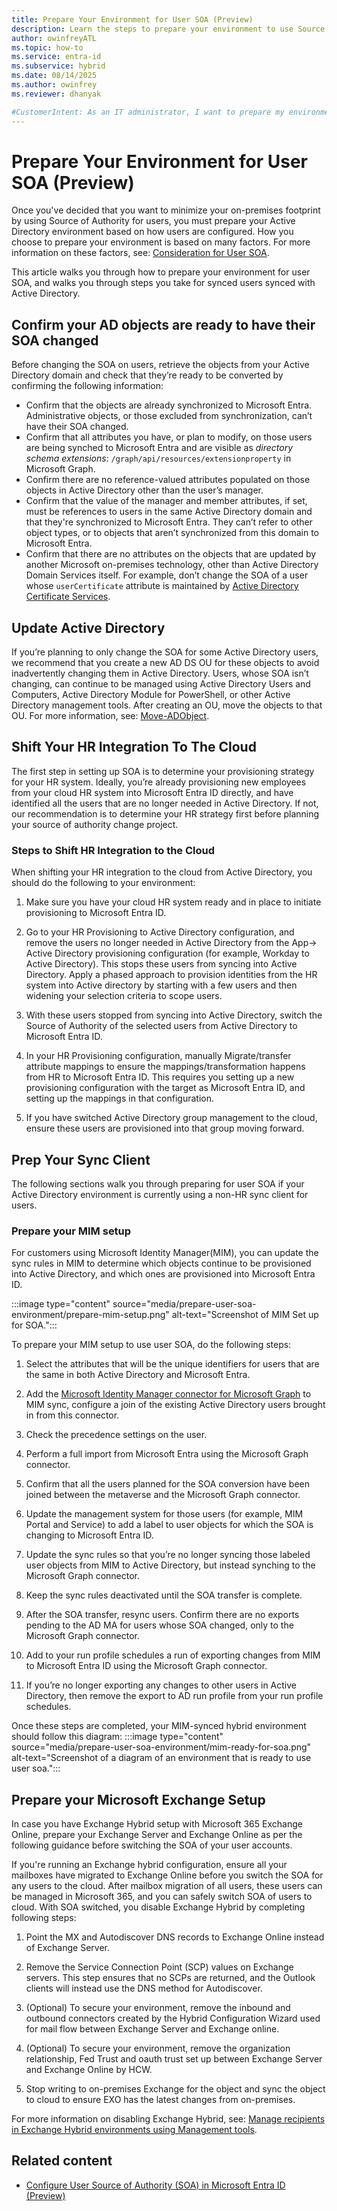 ```yaml
---
title: Prepare Your Environment for User SOA (Preview)
description: Learn the steps to prepare your environment to use Source of Authority (SOA) for users.
author: owinfreyATL
ms.topic: how-to
ms.service: entra-id
ms.subservice: hybrid
ms.date: 08/14/2025
ms.author: owinfrey
ms.reviewer: dhanyak

#CustomerIntent: As an IT administrator, I want to prepare my environment so that I can minimize my on-premises footprint using user SOA.
---
```


# Prepare Your Environment for User SOA (Preview)


<!-- 2. Introductory paragraph ----------------------------------------------------------

Required: Lead with a light intro that describes, in customer-friendly language, what the customer will do. Answer the fundamental “why would I want to do this?” question. Keep it short.

Readers should have a clear idea of what they will do in this article after reading the introduction.

* Introduction immediately follows the H1 text.
* Introduction section should be between 1-3 paragraphs.
* Don't use a bulleted list of article H2 sections.

Example: In this article, you will migrate your user databases from IBM Db2 to SQL Server by using SQL Server Migration Assistant (SSMA) for Db2.

-->

Once you've decided that you want to minimize your on-premises footprint by using Source of Authority for users, you must prepare your Active Directory environment based on how users are configured. How you choose to prepare your environment is based on many factors. For more information on these factors, see: [Consideration for User SOA](user-source-of-authority-overview.md#consideration-for-user-soa).

This article walks you through how to prepare your environment for user SOA, and walks you through steps you take for synced users synced with Active Directory.

## Confirm your AD objects are ready to have their SOA changed 

Before changing the SOA on users, retrieve the objects from your Active Directory domain and check that they’re ready to be converted by confirming the following information:

- Confirm that the objects are already synchronized to Microsoft Entra. Administrative objects, or those excluded from synchronization, can’t have their SOA changed. 
- Confirm that all attributes you have, or plan to modify, on those users are being synched to Microsoft Entra and are visible as *directory schema extensions*: `/graph/api/resources/extensionproperty` in Microsoft Graph. 
- Confirm there are no reference-valued attributes populated on those objects in Active Directory other than the user’s manager.  
- Confirm that the value of the manager and member attributes, if set, must be references to users in the same Active Directory domain and that they're synchronized to Microsoft Entra. They can’t refer to other object types, or to objects that aren’t synchronized from this domain to Microsoft Entra. 
- Confirm that there are no attributes on the objects that are updated by another Microsoft on-premises technology, other than Active Directory Domain Services itself. For example, don’t change the SOA of a user whose `userCertificate` attribute is maintained by [Active Directory Certificate Services](/windows-server/identity/ad-cs/active-directory-certificate-services-overview). 

## Update Active Directory

If you’re planning to only change the SOA for some Active Directory users, we recommend that you create a new AD DS OU for these objects to avoid inadvertently changing them in Active Directory. Users, whose SOA isn’t changing, can continue to be managed using Active Directory Users and Computers, Active Directory Module for PowerShell, or other Active Directory management tools. After creating an OU, move the objects to that OU. For more information, see: [Move-ADObject](/powershell/module/activedirectory/move-adobject?view=windowsserver2025-ps).

## Shift Your HR Integration To The Cloud 

The first step in setting up SOA is to determine your provisioning strategy for your HR system. Ideally, you’re already provisioning new employees from your cloud HR system into Microsoft Entra ID directly, and have identified all the users that are no longer needed in Active Directory. If not, our recommendation is to determine your HR strategy first before planning your source of authority change project.  

### Steps to Shift HR Integration to the Cloud

When shifting your HR integration to the cloud from Active Directory, you should do the following to your environment:

1.	Make sure you have your cloud HR system ready and in place to initiate provisioning to Microsoft Entra ID. 

1.	Go to your HR Provisioning to Active Directory configuration, and remove the users no longer needed in Active Directory from the App-> Active Directory provisioning configuration (for example, Workday to Active Directory). This stops these users from syncing into Active Directory. Apply a phased approach to provision identities from the HR system into Active directory by starting with a few users and then widening your selection criteria to scope users. 

1.	With these users stopped from syncing into Active Directory, switch the Source of Authority of the selected users from Active Directory to Microsoft Entra ID. 

1.	In your HR Provisioning configuration, manually Migrate/transfer attribute mappings to ensure the mappings/transformation happens from HR to Microsoft Entra ID. This requires you setting up a new provisioning configuration with the target as Microsoft Entra ID, and setting up the mappings in that configuration.  

1.	If you have switched Active Directory group management to the cloud, ensure these users are provisioned into that group moving forward.


## Prep Your Sync Client

The following sections walk you through preparing for user SOA if your Active Directory environment is currently using a non-HR sync client for users.

### Prepare your MIM setup 

For customers using Microsoft Identity Manager(MIM), you can update the sync rules in MIM to determine which objects continue to be provisioned into Active Directory, and which ones are provisioned into Microsoft Entra ID.  

:::image type="content" source="media/prepare-user-soa-environment/prepare-mim-setup.png" alt-text="Screenshot of MIM Set up for SOA.":::

To prepare your MIM setup to use user SOA, do the following steps:

1.	Select the attributes that will be the unique identifiers for users that are the same in both Active Directory and Microsoft Entra. 

1.	Add the [Microsoft Identity Manager connector for Microsoft Graph](/microsoft-identity-manager/microsoft-identity-manager-2016-connector-graph) to MIM sync, configure a join of the existing Active Directory users brought in from this connector.  

1.	Check the precedence settings on the user. 

1.	Perform a full import from Microsoft Entra using the Microsoft Graph connector.  

1.	Confirm that all the users planned for the SOA conversion have been joined between the metaverse and the Microsoft Graph connector.  

1.	Update the management system for those users (for example, MIM Portal and Service) to add a label to user objects for which the SOA is changing to Microsoft Entra ID. 

1.	Update the sync rules so that you’re no longer syncing those labeled user objects from MIM to Active Directory, but instead synching to the Microsoft Graph connector.

1.	Keep the sync rules deactivated until the SOA transfer is complete.   

1.	After the SOA transfer, resync users. Confirm there are no exports pending to the AD MA for users whose SOA changed, only to the Microsoft Graph connector.

1.	Add to your run profile schedules a run of exporting changes from MIM to Microsoft Entra ID using the Microsoft Graph connector.   

1.	If you’re no longer exporting any changes to other users in Active Directory, then remove the export to AD run profile from your run profile schedules. 


Once these steps are completed, your MIM-synced hybrid environment should follow this diagram:
:::image type="content" source="media/prepare-user-soa-environment/mim-ready-for-soa.png" alt-text="Screenshot of a diagram of an environment that is ready to use user soa.":::


## Prepare your Microsoft Exchange Setup 

In case you have Exchange Hybrid setup with Microsoft 365 Exchange Online, prepare your Exchange Server and Exchange Online as per the following guidance before switching the SOA of your user accounts.  

If you're running an Exchange hybrid configuration, ensure all your mailboxes have migrated to Exchange Online before you switch the SOA for any users to the cloud. After mailbox migration of all users, these users can be managed in Microsoft 365, and you can safely switch SOA of users to cloud. With SOA switched, you disable Exchange Hybrid by completing following steps:

1.	Point the MX and Autodiscover DNS records to Exchange Online instead of Exchange Server.  

1.	Remove the Service Connection Point (SCP) values on Exchange servers. This step ensures that no SCPs are returned, and the Outlook clients will instead use the DNS method for Autodiscover. 

1.	(Optional) To secure your environment, remove the inbound and outbound connectors created by the Hybrid Configuration Wizard used for mail flow between Exchange Server and Exchange online. 

1.	(Optional) To secure your environment, remove the organization relationship, Fed Trust and oauth trust set up between Exchange Server and Exchange Online by HCW. 

1.	Stop writing to on-premises Exchange for the object and sync the object to cloud to ensure EXO has the latest changes from on-premises.

For more information on disabling Exchange Hybrid, see: [Manage recipients in Exchange Hybrid environments using Management tools](/Exchange/manage-hybrid-exchange-recipients-with-management-tools).

## Related content

- [Configure User Source of Authority (SOA) in Microsoft Entra ID (Preview)](how-to-user-source-of-authority-configure.md)


